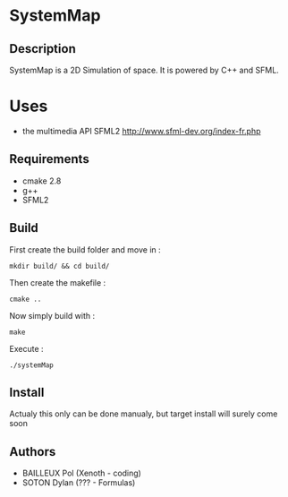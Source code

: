 # SystemMap
## Description
SystemMap is a 2D Simulation of space.
It is powered by C++ and SFML.

# Uses
* the multimedia API SFML2 http://www.sfml-dev.org/index-fr.php

## Requirements
* cmake 2.8
* g++
* SFML2

## Build
First create the build folder and move in :
```shell
mkdir build/ && cd build/
```
Then create the makefile :
```shell
cmake ..
```

Now simply build with :
```shell
make
```

Execute :
```shell
./systemMap
```

## Install
Actualy this only can be done manualy, but target install will surely come soon

## Authors
* BAILLEUX Pol (Xenoth - coding)
* SOTON Dylan (??? - Formulas)
